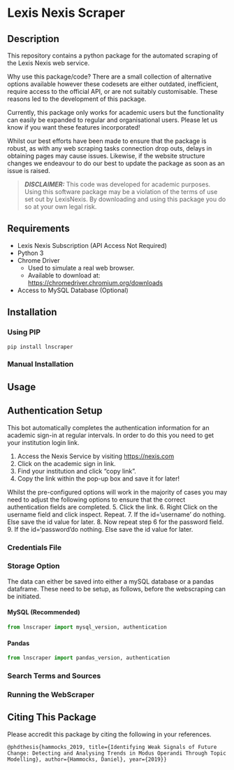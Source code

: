 # Lexis Nexis Scraper


## Description

This repository contains a python package for the automated scraping of the Lexis Nexis web service. 

Why use this package/code? There are a small collection of alternative options available however these codesets are either outdated, inefficient, require access to the official API, or are not suitably customisable. These reasons led to the development of this package.  

Currently, this package only works for academic users but the functionality can easily be expanded to regular and organisational users. Please let us know if you want these features incorporated!

Whilst our best efforts have been made to ensure that the package is robust, as with any web scraping tasks connection drop outs, delays in obtaining pages may cause issues. Likewise, if the website structure changes we endeavour to do our best to update the package as soon as an issue is raised. 

> **_DISCLAIMER:_** This code was developed for academic purposes. Using this software package may be a violation of the terms of use set out by LexisNexis. By downloading and using this package you do so at your own legal risk.

## Requirements

- Lexis Nexis Subscription (API Access Not Required)
- Python 3
- Chrome Driver
  - Used to simulate a real web browser.
  - Available to download at: https://chromedriver.chromium.org/downloads
- Access to MySQL Database (Optional)

## Installation

### Using PIP

``` pip install lnscraper ```

### Manual Installation

## Usage

## Authentication Setup
This bot automatically completes the authentication information for an academic sign-in at regular intervals. In order to do this you need to get your institution login link.  

1. Access the Nexis Service by visiting https://nexis.com
2. Click on the academic sign in link. 
3. Find your institution and click “copy link”. 
4. Copy the link within the pop-up box and save it for later!

Whilst the pre-configured options will work in the majority of cases you may need to adjust the following options to ensure that the correct authentication fields are completed.
5. Click the link. 
6. Right Click on the username field and click inspect. Repeat. 
7. If the id=‘username’ do nothing. Else save the id value for later. 
8. Now repeat step 6 for the password field.
9. If the id=‘password’do nothing. Else save the id value for later.

### Credentials File

### Storage Option

The data can either be saved into either a mySQL database or a pandas dataframe. These need to be setup, as follows, before the webscraping can be initiated. 

#### MySQL (Recommended)

```python
from lnscraper import mysql_version, authentication
```

#### Pandas

```python
from lnscraper import pandas_version, authentication
```

### Search Terms and Sources

### Running the WebScraper


## Citing This Package
Please accredit this package by citing the following in your references. 

```
@phdthesis{hammocks_2019, title={Identifying Weak Signals of Future Change: Detecting and Analysing Trends in Modus Operandi Through Topic Modelling}, author={Hammocks, Daniel}, year={2019}}
```
